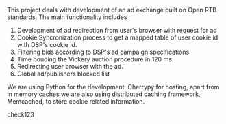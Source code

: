 This project deals with development of an ad exchange built on Open RTB standards. The main functionality includes 
1. Development of ad redirection from user's browser with request for ad
2. Cookie Syncronization process to get a mapped table of user cookie id with DSP's cookie id.
3. Filtering bids according to DSP's ad campaign specifications
4. Time bouding the Vickery auction procedure in 120 ms.
5. Redirecting user browser with the ad.
6. Global ad/publishers blocked list

We are using Python for the development, Cherrypy for hosting, apart from in memory caches we are also using distributed caching framework, Memcached, to store cookie related information.  

check123
